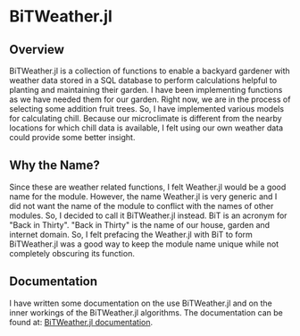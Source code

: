 # BiTWeather.jl

## Overview

BiTWeather.jl is a collection of functions to enable a backyard gardener with weather data stored in a SQL database to perform calculations helpful to planting and maintaining their garden. I have been implementing functions as we have needed them for our garden. Right now, we are in the process of selecting some addition fruit trees. So, I have implemented various models for calculating chill. Because our microclimate is different from the nearby locations for which chill data is available, I felt using our own weather data could provide some better insight.

## Why the Name?

Since these are weather related functions, I felt Weather.jl would be a good name for the module. However, the name Weather.jl is very generic and I did not want the name of the module to conflict with the names of other modules. So, I decided to call it BiTWeather.jl instead. BiT is an acronym for "Back in Thirty". "Back in Thirty" is the name of our house, garden and internet domain. So, I felt prefacing the Weather.jl with BiT to form BiTWeather.jl was a good way to keep the module name unique while not completely obscuring its function.

## Documentation

I have written some documentation on the use BiTWeather.jl and on the inner workings of the BiTWeather.jl algorithms. The documentation can be found at: [BiTWeather.jl documentation](https://pebender.github.io/BiTWeather/).
